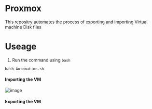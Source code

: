 # Proxmox
This repositry automates the process of exporting and importing Virtual machine Disk files

# Useage

1. Run the command using `bash`
```
bash Automation.sh
```

#### Importing the VM
![image](https://github.com/Rao-Pranava/Automation-Scripts/assets/93928268/6727fbe0-6714-4543-a39f-fc845baae344)

#### Exporting the VM
